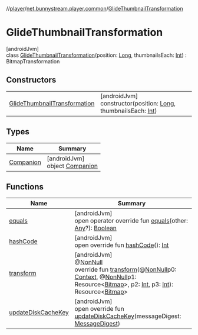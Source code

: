 //[player](../../../index.md)/[net.bunnystream.player.common](../index.md)/[GlideThumbnailTransformation](index.md)

# GlideThumbnailTransformation

[androidJvm]\
class [GlideThumbnailTransformation](index.md)(position: [Long](https://kotlinlang.org/api/latest/jvm/stdlib/kotlin-stdlib/kotlin/-long/index.html), thumbnailsEach: [Int](https://kotlinlang.org/api/latest/jvm/stdlib/kotlin-stdlib/kotlin/-int/index.html)) : BitmapTransformation

## Constructors

| | |
|---|---|
| [GlideThumbnailTransformation](-glide-thumbnail-transformation.md) | [androidJvm]<br>constructor(position: [Long](https://kotlinlang.org/api/latest/jvm/stdlib/kotlin-stdlib/kotlin/-long/index.html), thumbnailsEach: [Int](https://kotlinlang.org/api/latest/jvm/stdlib/kotlin-stdlib/kotlin/-int/index.html)) |

## Types

| Name | Summary |
|---|---|
| [Companion](-companion/index.md) | [androidJvm]<br>object [Companion](-companion/index.md) |

## Functions

| Name | Summary |
|---|---|
| [equals](equals.md) | [androidJvm]<br>open operator override fun [equals](equals.md)(other: [Any](https://kotlinlang.org/api/latest/jvm/stdlib/kotlin-stdlib/kotlin/-any/index.html)?): [Boolean](https://kotlinlang.org/api/latest/jvm/stdlib/kotlin-stdlib/kotlin/-boolean/index.html) |
| [hashCode](hash-code.md) | [androidJvm]<br>open override fun [hashCode](hash-code.md)(): [Int](https://kotlinlang.org/api/latest/jvm/stdlib/kotlin-stdlib/kotlin/-int/index.html) |
| [transform](index.md#-1192976223%2FFunctions%2F-1643271842) | [androidJvm]<br>@[NonNull](https://developer.android.com/reference/kotlin/androidx/annotation/NonNull.html)<br>override fun [transform](index.md#-1192976223%2FFunctions%2F-1643271842)(@[NonNull](https://developer.android.com/reference/kotlin/androidx/annotation/NonNull.html)p0: [Context](https://developer.android.com/reference/kotlin/android/content/Context.html), @[NonNull](https://developer.android.com/reference/kotlin/androidx/annotation/NonNull.html)p1: Resource&lt;[Bitmap](https://developer.android.com/reference/kotlin/android/graphics/Bitmap.html)&gt;, p2: [Int](https://kotlinlang.org/api/latest/jvm/stdlib/kotlin-stdlib/kotlin/-int/index.html), p3: [Int](https://kotlinlang.org/api/latest/jvm/stdlib/kotlin-stdlib/kotlin/-int/index.html)): Resource&lt;[Bitmap](https://developer.android.com/reference/kotlin/android/graphics/Bitmap.html)&gt; |
| [updateDiskCacheKey](update-disk-cache-key.md) | [androidJvm]<br>open override fun [updateDiskCacheKey](update-disk-cache-key.md)(messageDigest: [MessageDigest](https://developer.android.com/reference/kotlin/java/security/MessageDigest.html)) |
